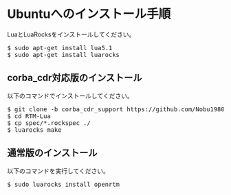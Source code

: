 # Ubuntuへのインストール手順

LuaとLuaRocksをインストールしてください。

<pre>
$ sudo apt-get install lua5.1
$ sudo apt-get install luarocks
</pre>

<!-- 
LuaSocket、LOOP、OiL、LuaLoggingをインストールしてください。
OiLのインストールだけで、LuaSocketとLOOPは自動的にインストールされるかもしれません。


<pre>
$ sudo luarocks install luasocket
$ sudo luarocks install loop
$ sudo luarocks install luaidl
$ sudo luarocks install oil
$ sudo luarocks install lualogging
$ sudo luarocks install uuid
</pre>
 -->
 
 
## corba_cdr対応版のインストール
以下のコマンドでインストールしてください。

<pre>
$ git clone -b corba_cdr_support https://github.com/Nobu19800/RTM-Lua
$ cd RTM-Lua
$ cp spec/*.rockspec ./
$ luarocks make
</pre>


## 通常版のインストール
以下のコマンドを実行してください。

<pre>
$ sudo luarocks install openrtm
</pre>


<!-- 
## ソースコードからインストール
OpenRTM Lua版のインストールスクリプトを実行してください。

<pre>
$ git clone https://github.com/Nobu19800/RTM-Lua.git
$ cd RTM-Lua
$ sudo sh install.sh
</pre>
 -->
